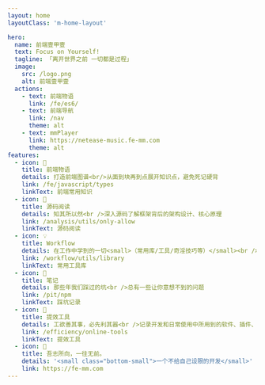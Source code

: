 ```yaml
---
layout: home
layoutClass: 'm-home-layout'

hero:
  name: 前端壹甲壹
  text: Focus on Yourself!
  tagline: 「离开世界之前 一切都是过程」
  image:
    src: /logo.png
    alt: 前端壹甲壹
  actions:
    - text: 前端物语
      link: /fe/es6/
    - text: 前端导航
      link: /nav
      theme: alt
    - text: mmPlayer
      link: https://netease-music.fe-mm.com
      theme: alt
features:
  - icon: 📖
    title: 前端物语
    details: 打造前端图谱<br/>从面到块再到点展开知识点，避免死记硬背
    link: /fe/javascript/types
    linkText: 前端常用知识
  - icon: 📘
    title: 源码阅读
    details: 知其所以然<br />深入源码了解框架背后的架构设计、核心原理
    link: /analysis/utils/only-allow
    linkText: 源码阅读
  - icon: 💡
    title: Workflow
    details: 在工作中学到的一切<small>（常用库/工具/奇淫技巧等）</small><br />配合 CV 大法来更好的提效
    link: /workflow/utils/library
    linkText: 常用工具库
  - icon: 🐞
    title: 笔记
    details: 那些年我们踩过的坑<br />总有一些让你意想不到的问题
    link: /pit/npm
    linkText: 踩坑记录
  - icon: 🧰
    title: 提效工具
    details: 工欲善其事，必先利其器<br />记录开发和日常使用中所用到的软件、插件、扩展等
    link: /efficiency/online-tools
    linkText: 提效工具
  - icon: 💯
    title: 吾志所向，一往无前。
    details: '<small class="bottom-small">一个不给自己设限的开发</small>'
    link: https://fe-mm.com
---
```


<style>
/*爱的魔力转圈圈*/
.m-home-layout .image-src:hover {
  transform: translate(-50%, -50%) rotate(666turn);
  transition: transform 59s 1s cubic-bezier(0.3, 0, 0.8, 1);
}

.m-home-layout .details small {
  opacity: 0.8;
}

.m-home-layout .item:last-child .details {
  display: flex;
  justify-content: flex-end;
  align-items: end;
}
</style>
